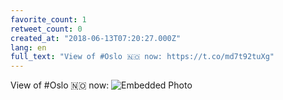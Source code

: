 ```yaml
---
favorite_count: 1
retweet_count: 0
created_at: "2018-06-13T07:20:27.000Z"
lang: en
full_text: "View of #Oslo 🇳🇴 now: https://t.co/md7t92tuXg"
---
```


View of #Oslo 🇳🇴 now:
![Embedded Photo](https://twitter-media-coderbyheart.s3.eu-north-1.amazonaws.com/1006798438917464066-Dfjd1PuX0AAOxBu.jpg)
